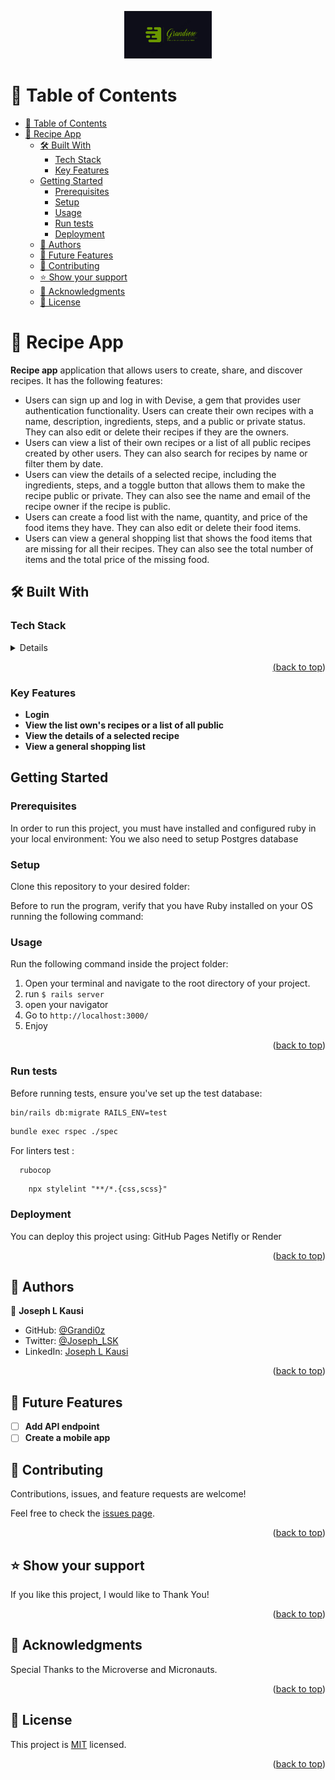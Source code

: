 <a name="readme-top"></a>

<div align="center">
<img src="./app/assets/images/icon/Grandiose.png" alt="logo" width="140"  height="auto" />
  <br/>

  <!-- <h3><b>School Library</b></h3> -->

</div>

# 📗 Table of Contents
- [📗 Table of Contents](#-table-of-contents)
- [📖 Recipe App ](#-recipe-app-)
  - [🛠 Built With ](#-built-with-)
    - [Tech Stack ](#tech-stack-)
    - [Key Features ](#key-features-)
  - [Getting Started](#getting-started)
    - [Prerequisites](#prerequisites)
    - [Setup](#setup)
    - [Usage](#usage)
    - [Run tests](#run-tests)
    - [Deployment](#deployment)
  - [👥 Authors ](#-authors-)
  - [🔭 Future Features ](#-future-features-)
  - [🤝 Contributing ](#-contributing-)
  - [⭐️ Show your support ](#️-show-your-support-)
  - [🙏 Acknowledgments ](#-acknowledgments-)
  - [📝 License ](#-license-)


# 📖 Recipe App <a name="about-project"></a>

**Recipe app** application that allows users to create, share, and discover recipes. It has the following features:
- Users can sign up and log in with Devise, a gem that provides user authentication functionality.
Users can create their own recipes with a name, description, ingredients, steps, and a public or private status. They can also edit or delete their recipes if they are the owners.
- Users can view a list of their own recipes or a list of all public recipes created by other users. They can also search for recipes by name or filter them by date.
- Users can view the details of a selected recipe, including the ingredients, steps, and a toggle button that allows them to make the recipe public or private. They can also see the name and email of the recipe owner if the recipe is public.
- Users can create a food list with the name, quantity, and price of the food items they have. They can also edit or delete their food items.
- Users can view a general shopping list that shows the food items that are missing for all their recipes. They can also see the total number of items and the total price of the missing food.

## 🛠 Built With <a name="built-with"></a>

### Tech Stack <a name="tech-stack"></a>
  <details>
    <ul>
      <li><a href="https://www.ruby-lang.org/en/">Ruby</a></li>
      <li><a href="https://rubyonrails.org/">Rails</li>
      <li><a href="https://www.postgresql.org/">Postgresql</li>
    </ul>
  </details>

<p align="right">(<a href="#readme-top">back to top</a>)</p>

### Key Features <a name="key-features"></a>

- **Login**
- **View the list own's recipes or a list of all public**
- **View the details of a selected recipe**
- **View a general shopping list**

## Getting Started

### Prerequisites
In order to run this project, you must have installed and configured ruby in your local environment:
You we also need to setup Postgres database



### Setup

Clone this repository to your desired folder:

<!--
Example commands:

```sh
  cd my-folder
  git clone https://github.com/Grandi0z/Recipe_app.git
```
 
--->
Before to run the program, verify that you have Ruby installed on your OS running the following command:
<!--
```sh
   ruby -v
```
--->

### Usage

Run the following command inside the project folder:
1. Open your terminal and navigate to the root directory of your project.
2. run ```$ rails server```
3. open your navigator
4. Go to ```http://localhost:3000/```
5. Enjoy

<p align="right">(<a href="#readme-top">back to top</a>)</p>

### Run tests

Before running tests, ensure you've set up the test database:

```sh
bin/rails db:migrate RAILS_ENV=test
```

```sh
bundle exec rspec ./spec

```

For linters test : 

```$
  rubocop
```

```$
    npx stylelint "**/*.{css,scss}"
```

### Deployment

You can deploy this project using: GitHub Pages Netifly or Render 

<p align="right">(<a href="#readme-top">back to top</a>)</p>

## 👥 Authors <a name="authors"></a>

👤 **Joseph L Kausi**

- GitHub: [@Grandi0z](https://github.com/Grandi0z)
- Twitter: [@Joseph_LSK](https://twitter.com/Joseph_LSK)
- LinkedIn: [Joseph L Kausi](https://www.linkedin.com/in/joskal/)


<p align="right">(<a href="#readme-top">back to top</a>)</p>

## 🔭 Future Features <a name="future-features"></a>


- [ ] **Add API endpoint**
- [ ] **Create a mobile app**

<!-- CONTRIBUTING -->

## 🤝 Contributing <a name="contributing"></a>

Contributions, issues, and feature requests are welcome!

Feel free to check the [issues page](https://github.com/Grandi0z/Recipe_app/issues).

<p align="right">(<a href="#readme-top">back to top</a>)</p>

<!-- SUPPORT -->

## ⭐️ Show your support <a name="support"></a>

If you like this project, I would like to Thank You!

<p align="right">(<a href="#readme-top">back to top</a>)</p>

<!-- ACKNOWLEDGEMENTS -->

## 🙏 Acknowledgments <a name="acknowledgements"></a>

Special Thanks to the Microverse and Micronauts.


<p align="right">(<a href="#readme-top">back to top</a>)</p>

<!-- LICENSE -->

## 📝 License <a name="license"></a>

This project is [MIT](https://github.com/Grandi0z/Recipe_app/blob/dev/LICENSE) licensed.

<p align="right">(<a href="#readme-top">back to top</a>)</p>
